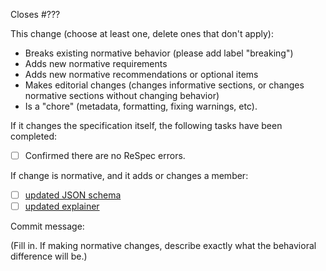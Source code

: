Closes #???

This change (choose at least one, delete ones that don't apply):

* Breaks existing normative behavior (please add label "breaking")
* Adds new normative requirements
* Adds new normative recommendations or optional items
* Makes editorial changes (changes informative sections, or changes normative sections without changing behavior)
* Is a "chore" (metadata, formatting, fixing warnings, etc).

If it changes the specification itself, the following tasks have been completed:

* [ ] Confirmed there are no ReSpec errors.

If change is normative, and it adds or changes a member:

* [ ] [updated JSON schema](https://github.com/w3c/miniapp-manifest/blob/main/manifest_schema.json)
* [ ] [updated explainer](https://github.com/w3c/miniapp-manifest/blob/main/docs/explainer.md)

Commit message:

(Fill in. If making normative changes, describe exactly what the behavioral
difference will be.)
